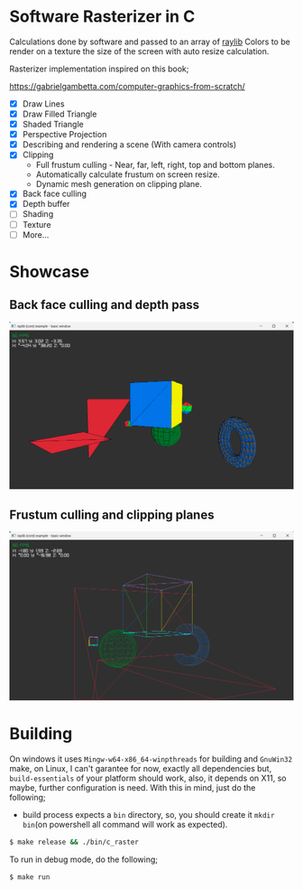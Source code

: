 # Software Rasterizer in C

Calculations done by software and passed to an array of [raylib](https://github.com/raysan5/raylib) Colors to be render on a texture the size of the screen with auto resize calculation.

Rasterizer implementation inspired on this book;

https://gabrielgambetta.com/computer-graphics-from-scratch/

-   [x] Draw Lines
-   [x] Draw Filled Triangle
-   [x] Shaded Triangle
-   [x] Perspective Projection
-   [x] Describing and rendering a scene (With camera controls)
-   [x] Clipping
    -   Full frustum culling - Near, far, left, right, top and bottom planes.
    -   Automatically calculate frustum on screen resize.
    -   Dynamic mesh generation on clipping plane.
-   [x] Back face culling
-   [x] Depth buffer
-   [ ] Shading
-   [ ] Texture
-   [ ] More...

# Showcase

## Back face culling and depth pass

![Back face culling and depth buffer](./depth_pass_and_back_face_culling.png)

## Frustum culling and clipping planes

![Bottom and far plane clipping on view](./frustum_culling.png)

# Building

On windows it uses `Mingw-w64-x86_64-winpthreads` for building and `GnuWin32` make, on Linux, I can't garantee for now, exactly all dependencies but, `build-essentials` of your platform should work, also, it depends on X11, so maybe, further configuration is need.
With this in mind, just do the following;

-   build process expects a `bin` directory, so, you should create it `mkdir bin`(on powershell all command will work as expected).

```bash
$ make release && ./bin/c_raster
```

To run in debug mode, do the following;

```bash
$ make run
```
